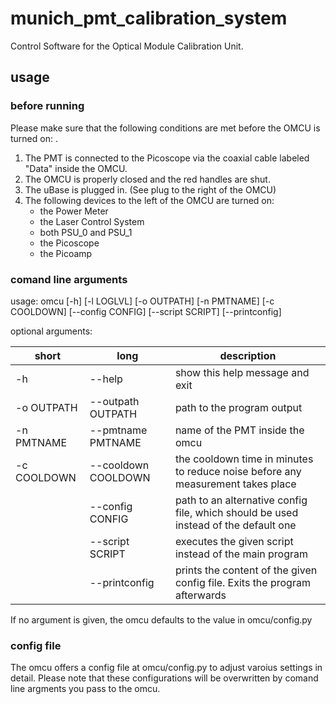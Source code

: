 # munich_pmt_calibration_system
Control Software for the Optical Module Calibration Unit.

## usage

### before running

Please make sure that the following conditions are met before the OMCU is turned on:
.
1. The PMT is connected to the Picoscope via the coaxial cable labeled "Data" inside the OMCU.
2. The OMCU is properly closed and the red handles are shut.
3. The uBase is plugged in. (See plug to the right of the OMCU)
4. The following devices to the left of the OMCU are turned on:
   * the Power Meter
   * the Laser Control System
   * both PSU_0 and PSU_1
   * the Picoscope
   * the Picoamp
		 
### comand line arguments

usage: omcu [-h] [-l LOGLVL] [-o OUTPATH] [-n PMTNAME] [-c COOLDOWN] [--config CONFIG] [--script SCRIPT] [--printconfig]

optional arguments:


| short       | long                | description                                                                         |
|-------------|---------------------|-------------------------------------------------------------------------------------|
| -h          | --help              | show this help message and exit                                                     |
| -o OUTPATH  | --outpath OUTPATH   | path to the program output                                                          |
| -n PMTNAME  | --pmtname PMTNAME   | name of the PMT inside the omcu                                                     |
| -c COOLDOWN | --cooldown COOLDOWN | the cooldown time in minutes to reduce noise before any measurement takes place     |
|             | --config CONFIG     | path to an alternative config file, which should be used instead of the default one | 
|             | --script SCRIPT     | executes the given script instead of the main program                               |
|             | --printconfig       | prints the content of the given config file. Exits the program afterwards           |

If no argument is given, the omcu defaults to the value in omcu/config.py

### config file
The omcu offers a config file at omcu/config.py to adjust varoius settings in detail. Please note that these configurations will be overwritten by comand line argments you pass to the omcu.
